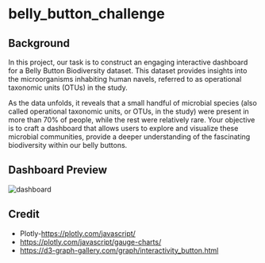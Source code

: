 # belly_button_challenge
## Background 
In this project, our task is to construct an engaging interactive dashboard for a Belly Button Biodiversity dataset. This dataset provides insights into the microorganisms inhabiting human navels, referred to as operational taxonomic units (OTUs) in the study.

As the data unfolds, it reveals that a small handful of microbial species (also called operational taxonomic units, or OTUs, in the study) were present in more than 70% of people, while the rest were relatively rare. Your objective is to craft a dashboard that allows users to  explore and visualize these microbial communities, provide a deeper understanding of the fascinating biodiversity within our belly buttons.


## Dashboard Preview 

![dashboard](https://github.com/subhab1/belly_button_challenge/assets/134475270/b82e3683-6f4f-4fb2-87bb-afa2323f497c)

## Credit
* Plotly-https://plotly.com/javascript/
* https://plotly.com/javascript/gauge-charts/
* https://d3-graph-gallery.com/graph/interactivity_button.html

